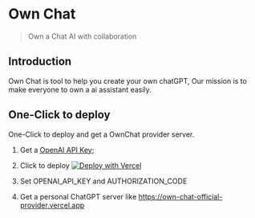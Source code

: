 # Own Chat

> Own a Chat AI with collaboration

## Introduction

Own Chat is tool to help you create your own chatGPT, Our mission is to make everyone to own
a ai assistant easily.

## One-Click to deploy

One-Click to deploy and get a OwnChat provider server.

1. Get a [OpenAI API Key](https://platform.openai.com/account/api-keys);

2. Click to deploy [![Deploy with Vercel](https://vercel.com/button)](https://vercel.com/new/clone?repository-url=https://github.com/forsigner/own-chat&project-name=own-chat-provider-next&repository-name=own-chat&root-directory=apps/provider-next&install-command=yarn%20install&build-command=yarn%20turbo%20run%20build%20--filter=provider-next...&ignore-command=npx%20turbo-ignore&env=OPENAI_API_KEY,AUTHORIZATION_CODE)

3. Set OPENAI_API_KEY and AUTHORIZATION_CODE

4. Get a personal ChatGPT server like https://own-chat-official-provider.vercel.app
